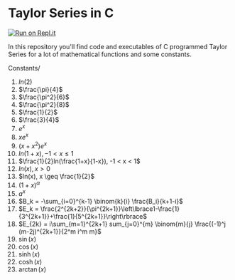 # Taylor Series in C
[![Run on Repl.it](https://replit.com/badge/github/Gonzalez-MSI/TaylorSeries_in_C)](https://replit.com/new/github/Gonzalez-MSI/TaylorSeries_in_C)


In this repository you'll find code and executables of C programmed Taylor Series for a lot of mathematical functions and some constants.

Constants/
1.  $ln(2)$
2.  $\frac{\pi}{4}$
3.  $\frac{\pi^2}{6}$
4.  $\frac{\pi^2}{8}$
5.  $\frac{1}{2}$
6.  $\frac{3}{4}$
7.  $e^x$
8.  $xe^x$
9.  $(x+x^2)e^x$
10. $ln(1+x), -1 < x \leq 1$
11. $\frac{1}{2}ln(\frac{1+x}{1-x}), -1 < x < 1$
12. $ln(x), x > 0$
13. $ln(x), x \geq \frac{1}{2}$
14. $(1+x)^\alpha$
15. $a^x$
16. $B_k = -\sum_{i=0}^{k-1} \binom{k}{i} \frac{B_i}{k+1-i}$
17. $E_k = \frac{2^{2k+2}}{\pi^{2k+1}}\left\lbrace1-\frac{1}{3^{2k+1}}+\frac{1}{5^{2k+1}}\right\rbrace$
18. $E_{2k} = i\sum_{m=1}^{2k+1} sum_{j=0}^{m} \binom{m}{j} \frac{(-1)^j (m-2j)^{2k+1}}{2^m i^m m}$
19. $\sin(x)$
20. $\cos(x)$
27. $\sinh(x)$
28. $\cosh(x)$
31. $\arctan(x)$



